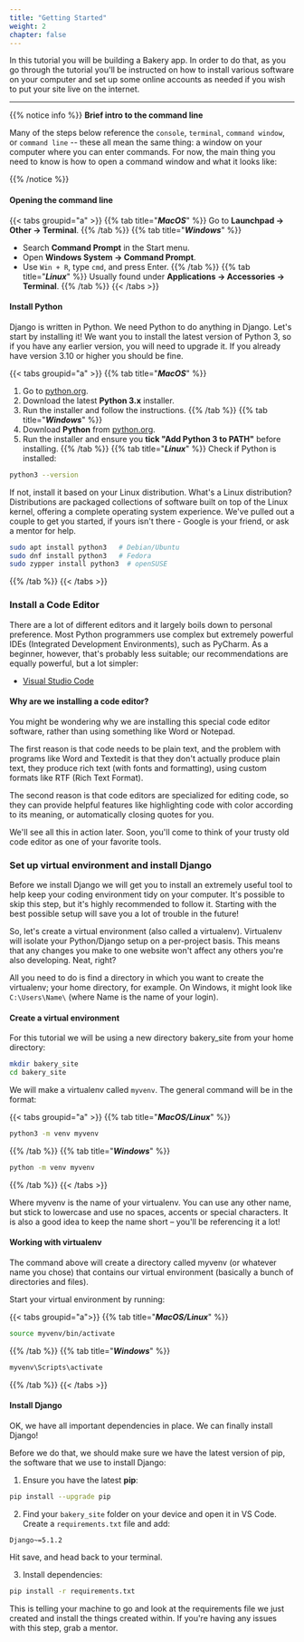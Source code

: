 ```yaml
---
title: "Getting Started"
weight: 2
chapter: false
---
```


In this tutorial you will be building a Bakery app. In order to do that, as you go through the tutorial you'll be instructed on how to install various software on your computer and set up some online accounts as needed if you wish to put your site live on the internet.

---

{{% notice info %}}
**Brief intro to the command line**

Many of the steps below reference the `console`, `terminal`, `command window`, or `command line` -- these all mean the same thing: a window on your computer where you can enter commands. For now, the main thing you need to know is how to open a command window and what it looks like:

{{% /notice %}}

#### Opening the command line

{{< tabs groupid="a" >}}
{{% tab title="_**MacOS**_" %}}
Go to **Launchpad → Other → Terminal**.
{{% /tab %}}
{{% tab title="_**Windows**_" %}}
  - Search **Command Prompt** in the Start menu.
  - Open **Windows System → Command Prompt**.
  - Use `Win + R`, type `cmd`, and press Enter.
{{% /tab %}}
{{% tab title="_**Linux**_" %}}
Usually found under **Applications → Accessories → Terminal**.
{{% /tab %}}
{{< /tabs >}}

#### Install Python

Django is written in Python. We need Python to do anything in Django. Let's start by installing it! We want you to install the latest version of Python 3, so if you have any earlier version, you will need to upgrade it. If you already have version 3.10 or higher you should be fine.

{{< tabs groupid="a" >}}
{{% tab title="_**MacOS**_" %}}
1. Go to [python.org](https://www.python.org/downloads/).
2. Download the latest **Python 3.x** installer.
3. Run the installer and follow the instructions.
{{% /tab %}}
{{% tab title="_**Windows**_" %}}
1. Download **Python** from [python.org](https://www.python.org/downloads/windows/).
2. Run the installer and ensure you **tick "Add Python 3 to PATH"** before installing.
{{% /tab %}}
{{% tab title="_**Linux**_" %}}
Check if Python is installed:

```sh
python3 --version
```

If not, install it based on your Linux distribution. What's a Linux distribution? Distributions are packaged collections of software built on top of the Linux kernel, offering a complete operating system experience. We've pulled out a couple to get you started, if yours isn't there - Google is your friend, or ask a mentor for help.

```sh
sudo apt install python3   # Debian/Ubuntu
sudo dnf install python3   # Fedora
sudo zypper install python3  # openSUSE
```
{{% /tab %}}
{{< /tabs >}}

### Install a Code Editor

There are a lot of different editors and it largely boils down to personal preference. Most Python programmers use complex but extremely powerful IDEs (Integrated Development Environments), such as PyCharm. As a beginner, however, that's probably less suitable; our recommendations are equally powerful, but a lot simpler:

- [Visual Studio Code](https://code.visualstudio.com/)

#### Why are we installing a code editor?

You might be wondering why we are installing this special code editor software, rather than using something like Word or Notepad.

The first reason is that code needs to be plain text, and the problem with programs like Word and Textedit is that they don't actually produce plain text, they produce rich text (with fonts and formatting), using custom formats like RTF (Rich Text Format).

The second reason is that code editors are specialized for editing code, so they can provide helpful features like highlighting code with color according to its meaning, or automatically closing quotes for you.

We'll see all this in action later. Soon, you'll come to think of your trusty old code editor as one of your favorite tools. 

### Set up virtual environment and install Django

Before we install Django we will get you to install an extremely useful tool to help keep your coding environment tidy on your computer. It's possible to skip this step, but it's highly recommended to follow it. Starting with the best possible setup will save you a lot of trouble in the future!

So, let's create a virtual environment (also called a virtualenv). Virtualenv will isolate your Python/Django setup on a per-project basis. This means that any changes you make to one website won't affect any others you're also developing. Neat, right?

All you need to do is find a directory in which you want to create the virtualenv; your home directory, for example. On Windows, it might look like `C:\Users\Name\` (where Name is the name of your login).


#### Create a virtual environment

For this tutorial we will be using a new directory bakery_site from your home directory:

```sh
mkdir bakery_site
cd bakery_site
```

We will make a virtualenv called `myvenv`. The general command will be in the format:

{{< tabs groupid="a" >}}
{{% tab title="_**MacOS/Linux**_" %}}
```sh
python3 -m venv myvenv
```
{{% /tab %}}
{{% tab title="_**Windows**_" %}}
```sh
python -m venv myvenv
```
{{% /tab %}}
{{< /tabs >}}

Where myvenv is the name of your virtualenv. You can use any other name, but stick to lowercase and use no spaces, accents or special characters. It is also a good idea to keep the name short – you'll be referencing it a lot!


#### Working with virtualenv

The command above will create a directory called myvenv (or whatever name you chose) that contains our virtual environment (basically a bunch of directories and files).

Start your virtual environment by running:

{{< tabs groupid="a">}}
{{% tab title="_**MacOS/Linux**_" %}}
```sh
source myvenv/bin/activate
```
{{% /tab %}}
{{% tab title="_**Windows**_" %}}
```sh
myvenv\Scripts\activate
```
{{% /tab %}}
{{< /tabs >}}

#### Install Django

OK, we have all important dependencies in place. We can finally install Django!

Before we do that, we should make sure we have the latest version of pip, the software that we use to install Django:

1. Ensure you have the latest **pip**:

```sh
pip install --upgrade pip
```

2. Find your `bakery_site` folder on your device and open it in VS Code. Create a `requirements.txt` file and add:

```
Django~=5.1.2
```
Hit save, and head back to your terminal.

3. Install dependencies:

```sh
pip install -r requirements.txt
```
This is telling your machine to go and look at the requirements file we just created and install the things created within. If you're having any issues with this step, grab a mentor.